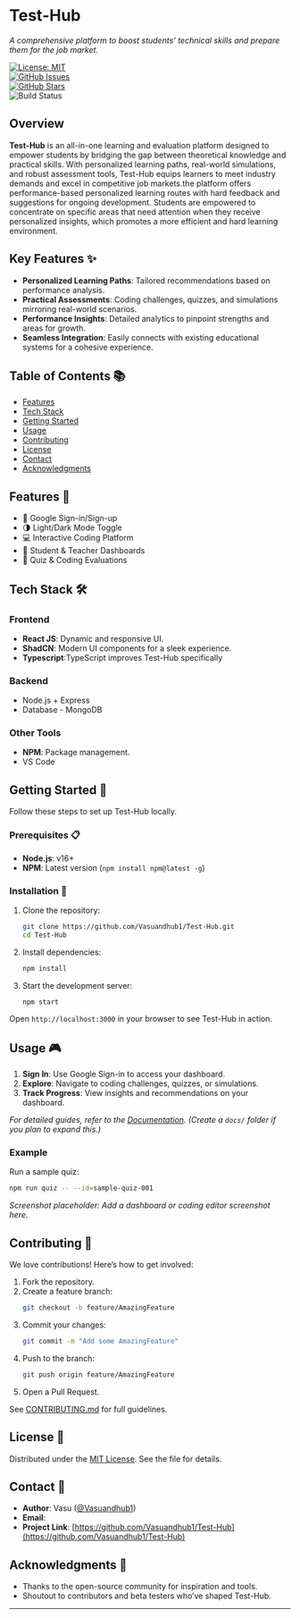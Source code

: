 
# Test-Hub

*A comprehensive platform to boost students' technical skills and prepare them for the job market.*

[![License: MIT](https://img.shields.io/badge/License-MIT-blue.svg)](https://opensource.org/licenses/MIT)  
[![GitHub Issues](https://img.shields.io/github/issues/Vasuandhub1/Test-Hub)](https://github.com/Vasuandhub1/Test-Hub/issues)  
[![GitHub Stars](https://img.shields.io/github/stars/Vasuandhub1/Test-Hub)](https://github.com/Vasuandhub1/Test-Hub/stargazers)  
![Build Status](https://img.shields.io/badge/build-passing-brightgreen)

## Overview

**Test-Hub** is an all-in-one learning and evaluation platform designed to empower students by bridging the gap between theoretical knowledge and practical skills. With personalized learning paths, real-world simulations, and robust assessment tools, Test-Hub equips learners to meet industry demands and excel in competitive job markets.the platform offers performance-based personalized learning routes with hard feedback and suggestions for ongoing development. Students are empowered to concentrate on specific areas that need attention when they receive personalized insights, which promotes a more efficient and hard learning environment.

## Key Features ✨

- **Personalized Learning Paths**: Tailored recommendations based on performance analysis.  
- **Practical Assessments**: Coding challenges, quizzes, and simulations mirroring real-world scenarios.  
- **Performance Insights**: Detailed analytics to pinpoint strengths and areas for growth.  
- **Seamless Integration**: Easily connects with existing educational systems for a cohesive experience.

## Table of Contents 📚

- [Features](#features-)  
- [Tech Stack](#tech-stack-)  
- [Getting Started](#getting-started-)  
- [Usage](#usage-)  
- [Contributing](#contributing-)  
- [License](#license-)  
- [Contact](#contact-)  
- [Acknowledgments](#acknowledgments-)

## Features 🌟

- 🔐 Google Sign-in/Sign-up  
- 🌗 Light/Dark Mode Toggle  
- 💻 Interactive Coding Platform  
- 🏫 Student & Teacher Dashboards  
- 📝 Quiz & Coding Evaluations  

## Tech Stack 🛠

### Frontend
- **React JS**: Dynamic and responsive UI.  
- **ShadCN**: Modern UI components for a sleek experience.
- **Typescript**:TypeScript improves Test-Hub specifically

### Backend
- Node.js + Express
- Database - MongoDB

### Other Tools
- **NPM**: Package management.  
- VS Code 

## Getting Started 🏁

Follow these steps to set up Test-Hub locally.

### Prerequisites 📋
- **Node.js**: v16+  
- **NPM**: Latest version (`npm install npm@latest -g`)  

### Installation 💾
1. Clone the repository:
   ```bash
   git clone https://github.com/Vasuandhub1/Test-Hub.git
   cd Test-Hub
   ```
2. Install dependencies:
   ```bash
   npm install
   ```
3. Start the development server:
   ```bash
   npm start
   ```

Open `http://localhost:3000` in your browser to see Test-Hub in action.

## Usage 🎮

1. **Sign In**: Use Google Sign-in to access your dashboard.  
2. **Explore**: Navigate to coding challenges, quizzes, or simulations.  
3. **Track Progress**: View insights and recommendations on your dashboard.  

*For detailed guides, refer to the [Documentation](docs/README.md).* *(Create a `docs/` folder if you plan to expand this.)*

### Example
Run a sample quiz:
```bash
npm run quiz -- --id=sample-quiz-001
```
*Screenshot placeholder: Add a dashboard or coding editor screenshot here.*

## Contributing 🤝

We love contributions! Here’s how to get involved:

1. Fork the repository.  
2. Create a feature branch:  
   ```bash
   git checkout -b feature/AmazingFeature
   ```
3. Commit your changes:  
   ```bash
   git commit -m "Add some AmazingFeature"
   ```
4. Push to the branch:  
   ```bash
   git push origin feature/AmazingFeature
   ```
5. Open a Pull Request.  

See [CONTRIBUTING.md](CONTRIBUTING.md) for full guidelines.

## License 📄

Distributed under the [MIT License](LICENSE). See the file for details.

## Contact 📧

- **Author**: Vasu ([@Vasuandhub1](https://github.com/Vasuandhub1))  
- **Email**: 
- **Project Link**: [https://github.com/Vasuandhub1/Test-Hub](https://github.com/Vasuandhub1/Test-Hub)  

## Acknowledgments 🙌

- Thanks to the open-source community for inspiration and tools.  
- Shoutout to contributors and beta testers who’ve shaped Test-Hub.

---

